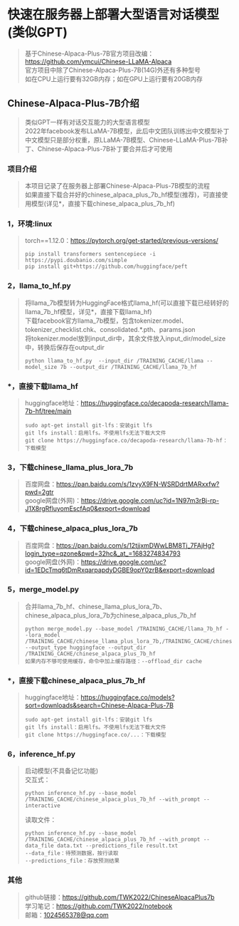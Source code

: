 # 快速在服务器上部署大型语言对话模型(类似GPT)
>基于Chinese-Alpaca-Plus-7B官方项目改编：https://github.com/ymcui/Chinese-LLaMA-Alpaca  
>官方项目中除了Chinese-Alpaca-Plus-7B(14G)外还有多种型号  
>如在CPU上运行要有32GB内存；如在GPU上运行要有20GB内存  
## Chinese-Alpaca-Plus-7B介绍
>类似GPT一样有对话交互能力的大型语言模型  
>2022年facebook发布LLaMA-7B模型，此后中文团队训练出中文模型补丁  
>中文模型只是部分权重，原LLaMA-7B模型、Chinese-LLaMA-Plus-7B补丁、Chinese-Alpaca-Plus-7B补丁要合并后才可使用  
### 项目介绍
>本项目记录了在服务器上部署Chinese-Alpaca-Plus-7B模型的流程  
>如果直接下载合并好的chinese_alpaca_plus_7b_hf模型(推荐)，可直接使用模型(详见*，直接下载chinese_alpaca_plus_7b_hf)  
### 1，环境:linux
>torch==1.12.0：https://pytorch.org/get-started/previous-versions/  
>```
>pip install transformers sentencepiece -i https://pypi.doubanio.com/simple  
>pip install git+https://github.com/huggingface/peft  
>```
### 2，llama_to_hf.py
>将llama_7b模型转为HuggingFace格式llama_hf(可以直接下载已经转好的llama_7b_hf模型，详见*，直接下载llama_hf)  
>下载facebook官方llama_7b模型，包含tokenizer.model、tokenizer_checklist.chk、consolidated.*.pth、params.json  
>将tokenizer.model放到input_dir中，其余文件放入input_dir/model_size中，转换后保存在output_dir  
>```
>python llama_to_hf.py  --input_dir /TRAINING_CACHE/llama --model_size 7b --output_dir /TRAINING_CACHE/llama_7b_hf  
>```
### *，直接下载llama_hf
>huggingface地址：https://huggingface.co/decapoda-research/llama-7b-hf/tree/main  
>```
>sudo apt-get install git-lfs：安装git lfs  
>git lfs install：启用lfs。不使用lfs无法下载大文件  
>git clone https://huggingface.co/decapoda-research/llama-7b-hf：下载模型  
>```
### 3，下载chinese_llama_plus_lora_7b
>百度网盘：https://pan.baidu.com/s/1zvyX9FN-WSRDdrtMARxxfw?pwd=2gtr  
>google网盘(外网)：https://drive.google.com/uc?id=1N97m3rBj-rp-J1X8rgRfluyomEscfAq0&export=download  
### 4，下载chinese_alpaca_plus_lora_7b
>百度网盘：https://pan.baidu.com/s/12tjjxmDWwLBM8Tj_7FAjHg?login_type=qzone&pwd=32hc&_at_=1683274834793  
>google网盘(外网)：https://drive.google.com/uc?id=1EDcTmq6tDmRxqarpapdyDGBE9opY0zrB&export=download  
### 5，merge_model.py
>合并llama_7b_hf、chinese_llama_plus_lora_7b、chinese_alpaca_plus_lora_7b为chinese_alpaca_plus_7b_hf  
>```
>python merge_model.py --base_model /TRAINING_CACHE/llama_7b_hf --lora_model /TRAINING_CACHE/chinese_llama_plus_lora_7b,/TRAINING_CACHE/chinese_alpaca_plus_lora_7b --output_type huggingface --output_dir /TRAINING_CACHE/chinese_alpaca_plus_7b_hf  
>如果内存不够可使用缓存，命令中加上缓存路径：--offload_dir cache
>```
### *，直接下载chinese_alpaca_plus_7b_hf
>huggingface地址：https://huggingface.co/models?sort=downloads&search=Chinese-Alpaca-Plus-7B
>```
>sudo apt-get install git-lfs：安装git lfs  
>git lfs install：启用lfs。不使用lfs无法下载大文件  
>git clone https://huggingface.co/...：下载模型  
>```
### 6，inference_hf.py
>启动模型(不具备记忆功能)  
>交互式：  
>```
>python inference_hf.py --base_model /TRAINING_CACHE/chinese_alpaca_plus_7b_hf --with_prompt --interactive  
>```
>读取文件：  
>```
>python inference_hf.py --base_model /TRAINING_CACHE/chinese_alpaca_plus_7b_hf --with_prompt --data_file data.txt --predictions_file result.txt  
>--data_file：待预测数据，按行读取  
>--predictions_file：存放预测结果  
>```
### 其他
>github链接：https://github.com/TWK2022/ChineseAlpacaPlus7b  
>学习笔记：https://github.com/TWK2022/notebook  
>邮箱：1024565378@qq.com  